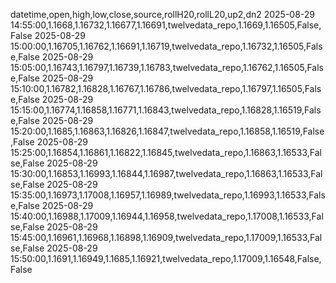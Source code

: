 datetime,open,high,low,close,source,rollH20,rollL20,up2,dn2
2025-08-29 14:55:00,1.1668,1.16732,1.16677,1.16691,twelvedata_repo,1.1669,1.16505,False,False
2025-08-29 15:00:00,1.16705,1.16762,1.16691,1.16719,twelvedata_repo,1.16732,1.16505,False,False
2025-08-29 15:05:00,1.16743,1.16797,1.16739,1.16783,twelvedata_repo,1.16762,1.16505,False,False
2025-08-29 15:10:00,1.16782,1.16828,1.16767,1.16786,twelvedata_repo,1.16797,1.16505,False,False
2025-08-29 15:15:00,1.16774,1.16858,1.16771,1.16843,twelvedata_repo,1.16828,1.16519,False,False
2025-08-29 15:20:00,1.1685,1.16863,1.16826,1.16847,twelvedata_repo,1.16858,1.16519,False,False
2025-08-29 15:25:00,1.16854,1.16861,1.16822,1.16845,twelvedata_repo,1.16863,1.16533,False,False
2025-08-29 15:30:00,1.16853,1.16993,1.16844,1.16987,twelvedata_repo,1.16863,1.16533,False,False
2025-08-29 15:35:00,1.16973,1.17008,1.16957,1.16989,twelvedata_repo,1.16993,1.16533,False,False
2025-08-29 15:40:00,1.16988,1.17009,1.16944,1.16958,twelvedata_repo,1.17008,1.16533,False,False
2025-08-29 15:45:00,1.16961,1.16968,1.16898,1.16909,twelvedata_repo,1.17009,1.16533,False,False
2025-08-29 15:50:00,1.1691,1.16949,1.1685,1.16921,twelvedata_repo,1.17009,1.16548,False,False
